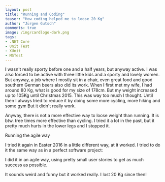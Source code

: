 ```yaml
---
layout: post
title: "Running and Coding"
teaser: "How coding helped me to loose 20 Kg"
author: "Jürgen Gutsch"
comments: true
image: /img/cardlogo-dark.png
tags: 
- .NET Core
- Unit Test
- XUnit
- MSTest
---
```


I wasn't really sporty before one and a half years, but anyway active. I was also forced to be active with three little kids and a sporty and lovely women. But anyway, a job where I mostly sit in a chair, even great food and good southern German beers also did its work. When I first met my wife, I had around 80 Kg, what is good for my size of 178cm. But my weight increased up to 105Kg until Christmas 2015. This was way too much I thought. Until then I always tried to reduce it by doing some more cycling, more hiking and some gym But it didn't really work. 

Anyway, there is not a more effective way to loose weight than running. It is btw. tree times more effective than cycling. I tried it a lot in the past, but it pretty much hurts in the lower legs and I stopped it. 

Running the agile way

I tried it again in Easter 2016 in a little different way, at it worked. I tried to do it the same way as in a perfect software project:

I did it in an agile way, using pretty small user stories to get as much success as possible.

It sounds weird and funny but it worked really. I lost 20 Kg since then!



